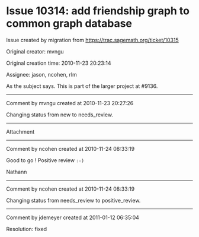 # Issue 10314: add friendship graph to common graph database

Issue created by migration from https://trac.sagemath.org/ticket/10315

Original creator: mvngu

Original creation time: 2010-11-23 20:23:14

Assignee: jason, ncohen, rlm

As the subject says. This is part of the larger project at #9136.


---

Comment by mvngu created at 2010-11-23 20:27:26

Changing status from new to needs_review.


---

Attachment


---

Comment by ncohen created at 2010-11-24 08:33:19

Good to go ! Positive review `:-)`

Nathann


---

Comment by ncohen created at 2010-11-24 08:33:19

Changing status from needs_review to positive_review.


---

Comment by jdemeyer created at 2011-01-12 06:35:04

Resolution: fixed
